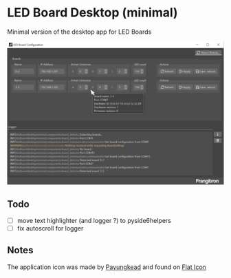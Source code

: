 # LED Board Desktop (minimal)

Minimal version of the desktop app for LED Boards

![Main Window](main-window.png)

## Todo

- [ ] move text highlighter (and logger ?) to pyside6helpers
- [ ] fix autoscroll for logger

## Notes

The application icon was made by [Payungkead](https://www.flaticon.com/authors/payungkead) and found on [Flat Icon](https://www.flaticon.com)
